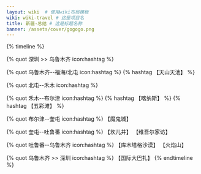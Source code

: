```yaml
---
layout: wiki  # 使用wiki布局模板
wiki: wiki-travel # 这是项目名
title: 新疆-总结 # 这是标题名称
banner: /assets/cover/gogogo.png
---
```


{% timeline %}
<!-- node 2024.9.17 Day1 -->
{% quot 深圳 >> 乌鲁木齐 icon:hashtag %}
<!-- node 2024.9.18 Day2 -->
{% quot 乌鲁木齐--福海/北屯 icon:hashtag %}
{% hashtag 【天山天池】 %}
<!-- node 2024.9.19 Day3 -->
{% quot 北屯--禾木 icon:hashtag %}
<!-- node 2024.9.20 Day4 -->
{% quot 禾木--布尔津 icon:hashtag %}
{% hashtag 【喀纳斯】 %}
{% hashtag 【五彩滩】 %}
<!-- node 2024.9.21 Day5 -->
{% quot 布尔津--奎屯 icon:hashtag %}
【魔鬼城】
<!-- node 2024.9.22 Day6 -->
{% quot 奎屯--吐鲁番 icon:hashtag %}
【坎儿井】
【维吾尔家访】
<!-- node 2024.9.23 Day7 -->
{% quot 吐鲁番--乌鲁木齐 icon:hashtag %}
【库木塔格沙漠】
【火焰山】
<!-- node 2024.9.24 Day8 -->
{% quot 乌鲁木齐 >> 深圳 icon:hashtag %}
【国际大巴扎】
{% endtimeline %}